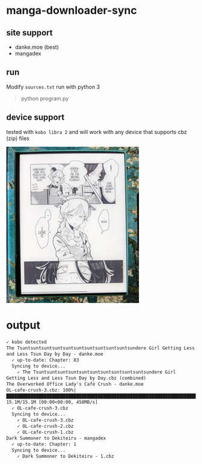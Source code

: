 # manga-downloader-sync

## site support

- danke.moe (best)
- mangadex

## run

Modify `sources.txt` run with python 3

> python program.py  

## device support

tested with `kobo libra 2` and will work with any device that supports cbz (zip) files

<img src=".img/sample.png" style="width:70%">

# output
```
✓ kobo detected
The Tsuntsuntsuntsuntsuntsuntsuntsuntsuntsuntsundere Girl Getting Less and Less Tsun Day by Day - danke.moe
  ✓ up-to-date: Chapter: 83
  Syncing to device...
    ✓ The Tsuntsuntsuntsuntsuntsuntsuntsuntsuntsuntsundere Girl Getting Less and Less Tsun Day by Day.cbz (combined)
The Overworked Office Lady's Café Crush - danke.moe
OL-cafe-crush-3.cbz: 100%|█████████████████████████████████████████████████████████████████████████████████████████████████████████████████████████████████████████████████████████████████| 15.1M/15.1M [00:00<00:00, 458MB/s]
  ✓ OL-cafe-crush-3.cbz
  Syncing to device...
    ✓ OL-cafe-crush-3.cbz
    ✓ OL-cafe-crush-2.cbz
    ✓ OL-cafe-crush-1.cbz
Dark Summoner to Dekiteiru - mangadex
  ✓ up-to-date: Chapter: 1
  Syncing to device...
    ✓ Dark Summoner to Dekiteiru - 1.cbz
```